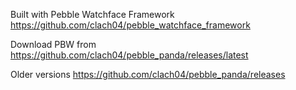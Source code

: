 Built with Pebble Watchface Framework https://github.com/clach04/pebble_watchface_framework

Download PBW from https://github.com/clach04/pebble_panda/releases/latest

Older versions https://github.com/clach04/pebble_panda/releases
